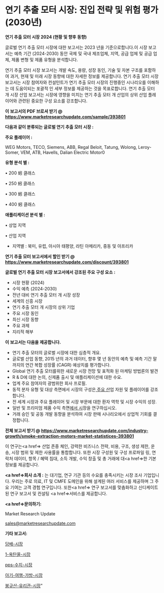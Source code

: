 # 연기 추출 모터 시장: 진입 전략 및 위험 평가(2030년)

<strong>연기 추출 모터 시장 2024 (현황 및 향후 동향)</strong>

글로벌 연기 추출 모터 시장에 대한 보고서는 2023 년을 기준으로합니다.이 시장 보고서는 예측 기간 (2024-2030) 동안 국제 및 국내 제조업체, 지역, 공급 업체 및 공급 업체, 제품 변형 및 제품 유형을 분석합니다.

연기 추출 모터 시장 보고서는 개발 속도, 용량, 성장 동인, 기술 및 자본 구조를 포함하여 과거, 현재 및 미래 시장 동향에 대한 자세한 정보를 제공합니다. 연기 추출 모터 시장 보고서는 시장 참여자와 컨설턴트가 연기 추출 모터 시장의 진행중인 시나리오를 이해하는 데 도움이되는 포괄적 인 세부 정보를 제공하는 것을 목표로합니다. 연기 추출 모터 개 시장 산업 보고서는 시장에 영향을 미치는 연기 추출 모터 개 산업의 상위 산업 플레이어와 관련된 중요한 구성 요소를 강조합니다.



<strong>이 보고서의 PDF 브로셔 받기 @ <a href=https://www.marketresearchupdate.com/sample/393801>https://www.marketresearchupdate.com/sample/393801</a></strong>



<strong>다음과 같이 분류되는 글로벌 연기 추출 모터 시장 :</strong>



<strong>주요 플레이어 :</strong>

WEG Motors, TECO, Siemens, ABB, Regal Beloit, Tatung, Wolong, Leroy-Somer, VEM, ATB, Havells, Dalian Electric Motor0



<strong>유형 분석 별 :</strong>

• 200 蚓 클래스

• 250 蚓 클래스

• 300 蚓 클래스

• 400 蚓 클래스



<strong>애플리케이션 분석 별 :</strong>

• 상업 지역

• 산업 지역

<ul>
  <li>지역별 : 북미, 유럽, 아시아 태평양, 라틴 아메리카, 중동 및 아프리카</li>
</ul>


<strong>연기 추출 모터 보고서에서 할인 받기 @ <a href=https://www.marketresearchupdate.com/discount/393801>https://www.marketresearchupdate.com/discount/393801</a></strong>



<strong>글로벌 연기 추출 모터 시장 보고서에서 강조된 주요 구성 요소 :</strong>
<ul>
  <li>시장 현황 (2024)</li>
  <li>수익 예측 (2024-2030)</li>
  <li>전년 대비 연기 추출 모터 개 시장 성장</li>
  <li>세계의 신흥 시장</li>
  <li>연기 추출 모터 개 시장의 상위 기업</li>
  <li>주요 시장 동인</li>
  <li>최신 시장 동향</li>
  <li>주요 과제</li>
  <li>지리적 해부</li>
</ul>


<strong>이 보고서는 다음을 제공합니다.</strong>
<ul>
  <li>연기 추출 모터의 글로벌 시장에 대한 심층적 개요.</li>
  <li>글로벌 산업 동향, 2015 년의 과거 데이터, 향후 몇 년 동안의 예측 및 예측 기간 말까지의 연간 복합 성장률 (CAGR) 예상치를 평가합니다.</li>
  <li>Global 연기 추출 모터를위한 새로운 시장 전망 및 표적화 된 마케팅 방법론의 발견</li>
  <li>R &amp; D에 대한 논의, 신제품 출시 및 애플리케이션에 대한 수요.</li>
  <li>업계 주요 참여자의 광범위한 회사 프로필.</li>
  <li>동적 분자 유형 및 대상 측면에서 시장의 구성은<a href=> 주요 산</a>업 자원 및 플레이어를 강조합니다.</li>
  <li>전 세계 시장과 주요 플레이어 및 시장 부문에 대한 환자 역학 및 시장 수익의 성장.</li>
  <li>일반 및 프리미엄 제품 수익 측면<a href=>에서 시</a>장을 연구하십시오.</li>
  <li>거래 승인 및 공동 개발 동향을 분석하여 시장 판매 시나리오에서 상업적 기회를 결정합니다.</li>
</ul>



<strong>전체 보고서 받기 @ <a href=https://www.marketresearchupdate.com/industry-growth/smoke-extraction-motors-market-statistices-393801>https://www.marketresearchupdate.com/industry-growth/smoke-extraction-motors-market-statistices-393801</a></strong>

이 연구는<a href=> 산업 존중</a> 체인, 강력한 비즈니스 전략, 비용, 구조, 생성 제한, 운송, 시장 범위 및 제한 사용률을 통합합니다. 또한 시장 구성원 및 구성 프로파일 링, 연락처 데이터, 항목 / 혜택 침대, 소득 개발, 수익 창출 및 총 거래에 대<a href=>한 기본 </a>정보를 제공합니다.



<strong><a href=>회사 소</a>개 :</strong>
는 대기업, 연구 기관 등의 수요를 충족시키는 시장 조사 기업입니다. 우리는 주로 의료, IT 및 CMFE 도메인을 위해 설계된 여러 서비스를 제공하며 그 주요 기여는 고객 경험 연구입니다. 또한<a href=> 연구 보</a>고서를 맞춤화하고 신디케이트 된 연구 보고서 및 컨설팅 <a href=>서비스</a>를 제공합니다.



<strong><a href=>문의하기:</a></strong>

Market Research Update

sales@marketresearchupdate.com



<strong>기타 보고서:</strong>

<a href=https://www.linkedin.com/pulse/담배-시장-진입-전략-및-위험-평가2029년-isdailynews/>담배-시장</a>

<a href=https://www.linkedin.com/pulse/1-옥탄올-시장-동향-및-성장-전망-data-dive-diaries-24-analysis-crnsf/>1-옥탄올-시장</a>

<a href=https://www.linkedin.com/pulse/pps-수지-시장-동향-및-성장-전망-market-matrix-musings-analysis-0z1ef/>pps-수지-시장</a>

<a href=https://www.linkedin.com/pulse/아기-여행-가방-시장-규모-및-성장-2023-survey-spotlight-pro-24-analysis-x9zsf/>아기-여행-가방-시장</a>

<a href=https://www.linkedin.com/pulse/붕규산-유리관-시장-경쟁-분석-및-성장-잠재력-2030-trend-tracking-tips-360-analysis-onvvf/>붕규산-유리관-시장</a>"
